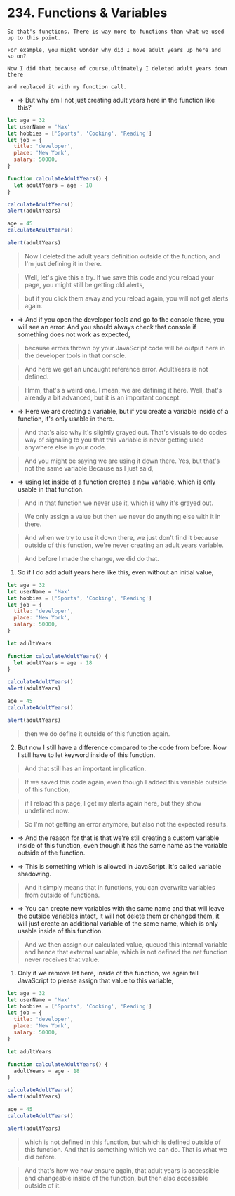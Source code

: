 # 234. Functions & Variables

```
So that's functions. There is way more to functions than what we used up to this point.

For example, you might wonder why did I move adult years up here and so on?

Now I did that because of course,ultimately I deleted adult years down there

and replaced it with my function call.
```

- => But why am I not just creating adult years here in the function like this?

```js
let age = 32
let userName = 'Max'
let hobbies = ['Sports', 'Cooking', 'Reading']
let job = {
  title: 'developer',
  place: 'New York',
  salary: 50000,
}

function calculateAdultYears() {
  let adultYears = age - 18
}

calculateAdultYears()
alert(adultYears)

age = 45
calculateAdultYears()

alert(adultYears)
```

> Now I deleted the adult years definition outside of the function, and I'm just defining it in there.

> Well, let's give this a try. If we save this code and you reload your page, you might still be getting old alerts,

> but if you click them away and you reload again, you will not get alerts again.

- => And if you open the developer tools and go to the console there, you will see an error. And you should always check that console if something does not work as expected,

> because errors thrown by your JavaScript code will be output here in the developer tools in that console.

> And here we get an uncaught reference error. AdultYears is not defined.

> Hmm, that's a weird one. I mean, we are defining it here. Well, that's already a bit advanced, but it is an important concept.

- => Here we are creating a variable, but if you create a variable inside of a function, it's only usable in there.

> And that's also why it's slightly grayed out. That's visuals to do codes way of signaling to you that this variable is never getting used anywhere else in your code.

> And you might be saying we are using it down there. Yes, but that's not the same variable Because as I just said,

- => using let inside of a function creates a new variable, which is only usable in that function.

> And in that function we never use it, which is why it's grayed out.

> We only assign a value but then we never do anything else with it in there.

> And when we try to use it down there, we just don't find it because outside of this function, we're never creating an adult years variable.

> And before I made the change, we did do that.

1. So if I do add adult years here like this, even without an initial value,

```js
let age = 32
let userName = 'Max'
let hobbies = ['Sports', 'Cooking', 'Reading']
let job = {
  title: 'developer',
  place: 'New York',
  salary: 50000,
}

let adultYears

function calculateAdultYears() {
  let adultYears = age - 18
}

calculateAdultYears()
alert(adultYears)

age = 45
calculateAdultYears()

alert(adultYears)
```

> then we do define it outside of this function again.

2. But now I still have a difference compared to the code from before. Now I still have to let keyword inside of this function.

> And that still has an important implication.

> If we saved this code again, even though I added this variable outside of this function,

> if I reload this page, I get my alerts again here, but they show undefined now.

> So I'm not getting an error anymore, but also not the expected results.

- => And the reason for that is that we're still creating a custom variable inside of this function, even though it has the same name as the variable outside of the function.

- => This is something which is allowed in JavaScript. It's called variable shadowing.

> And it simply means that in functions, you can overwrite variables from outside of functions.

- => You can create new variables with the same name and that will leave the outside variables intact, it will not delete them or changed them, it will just create an additional variable of the same name, which is only usable inside of this function.

> And we then assign our calculated value, queued this internal variable and hence that external variable, which is not defined the net function never receives that value.

1. Only if we remove let here, inside of the function, we again tell JavaScript to please assign that value to this variable,

```js
let age = 32
let userName = 'Max'
let hobbies = ['Sports', 'Cooking', 'Reading']
let job = {
  title: 'developer',
  place: 'New York',
  salary: 50000,
}

let adultYears

function calculateAdultYears() {
  adultYears = age - 18
}

calculateAdultYears()
alert(adultYears)

age = 45
calculateAdultYears()

alert(adultYears)
```

> which is not defined in this function, but which is defined outside of this function. And that is something which we can do. That is what we did before.

> And that's how we now ensure again, that adult years is accessible and changeable inside of the function, but then also accessible outside of it.
